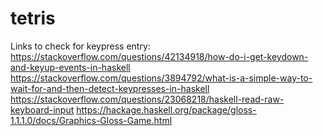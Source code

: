 # tetris

Links to check for keypress entry:
https://stackoverflow.com/questions/42134918/how-do-i-get-keydown-and-keyup-events-in-haskell
https://stackoverflow.com/questions/3894792/what-is-a-simple-way-to-wait-for-and-then-detect-keypresses-in-haskell
https://stackoverflow.com/questions/23068218/haskell-read-raw-keyboard-input
https://hackage.haskell.org/package/gloss-1.1.1.0/docs/Graphics-Gloss-Game.html


